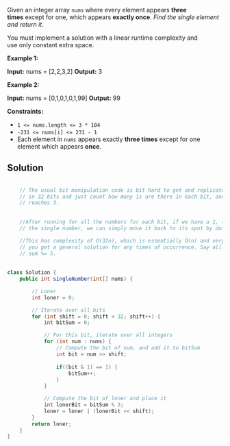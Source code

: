 Given an integer array `nums` where every element appears **three times** except for one, which appears **exactly once**. _Find the single element and return it_.

You must implement a solution with a linear runtime complexity and use only constant extra space.

**Example 1:**

**Input:** nums = [2,2,3,2]
**Output:** 3

**Example 2:**

**Input:** nums = [0,1,0,1,0,1,99]
**Output:** 99

**Constraints:**

- `1 <= nums.length <= 3 * 104`
- `-231 <= nums[i] <= 231 - 1`
- Each element in `nums` appears exactly **three times** except for one element which appears **once**.

## Solution

```java
    
    // The usual bit manipulation code is bit hard to get and replicate. I like to think about the number 
    // in 32 bits and just count how many 1s are there in each bit, and sum %= 3 will clear it once it 
    // reaches 3. 
    
    
    //After running for all the numbers for each bit, if we have a 1, then that 1 belongs to 
    // the single number, we can simply move it back to its spot by doing ans |= sum << i;

    //This has complexity of O(32n), which is essentially O(n) and very easy to think and implement. Plus, 
    // you get a general solution for any times of occurrence. Say all the numbers have 5 times, just do  
    // sum %= 5.
    
    
class Solution {
    public int singleNumber(int[] nums) {

        // Loner
        int loner = 0;

        // Iterate over all bits
        for (int shift = 0; shift < 32; shift++) {
            int bitSum = 0;

            // For this bit, iterate over all integers
            for (int num : nums) {
                // Compute the bit of num, and add it to bitSum
                int bit = num >> shift;
                
                if((bit & 1) == 1) {
                    bitSum++;
                }
            }

            // Compute the bit of loner and place it
            int lonerBit = bitSum % 3;
            loner = loner | (lonerBit << shift);
        }
        return loner;
    }
}
```

